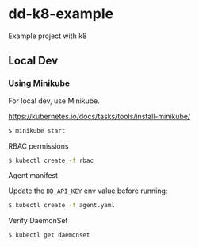 # dd-k8-example

Example project with k8

## Local Dev

### Using Minikube

For local dev, use Minikube.

https://kubernetes.io/docs/tasks/tools/install-minikube/

```bash
$ minikube start
```

RBAC permissions

```bash
$ kubectl create -f rbac
```

Agent manifest

Update the `DD_API_KEY` env value before running:

```bash
$ kubectl create -f agent.yaml
```

Verify DaemonSet

```bash
$ kubectl get daemonset
```

